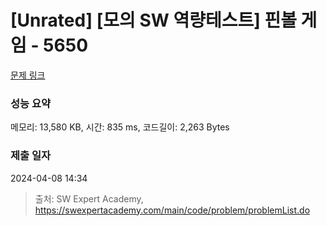 # [Unrated] [모의 SW 역량테스트] 핀볼 게임 - 5650 

[문제 링크](https://swexpertacademy.com/main/code/problem/problemDetail.do?contestProbId=AWXRF8s6ezEDFAUo) 

### 성능 요약

메모리: 13,580 KB, 시간: 835 ms, 코드길이: 2,263 Bytes

### 제출 일자

2024-04-08 14:34



> 출처: SW Expert Academy, https://swexpertacademy.com/main/code/problem/problemList.do